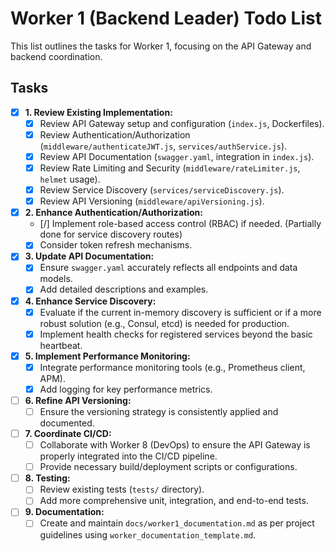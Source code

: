 # Worker 1 (Backend Leader) Todo List

This list outlines the tasks for Worker 1, focusing on the API Gateway and backend coordination.

## Tasks

- [X] **1. Review Existing Implementation:**
    - [X] Review API Gateway setup and configuration (`index.js`, Dockerfiles).
    - [X] Review Authentication/Authorization (`middleware/authenticateJWT.js`, `services/authService.js`).
    - [X] Review API Documentation (`swagger.yaml`, integration in `index.js`).
    - [X] Review Rate Limiting and Security (`middleware/rateLimiter.js`, `helmet` usage).
    - [X] Review Service Discovery (`services/serviceDiscovery.js`).
    - [X] Review API Versioning (`middleware/apiVersioning.js`).
- [X] **2. Enhance Authentication/Authorization:**
    - [/] Implement role-based access control (RBAC) if needed. (Partially done for service discovery routes)
    - [X] Consider token refresh mechanisms.
- [X] **3. Update API Documentation:**
    - [X] Ensure `swagger.yaml` accurately reflects all endpoints and data models.
    - [X] Add detailed descriptions and examples.
- [X] **4. Enhance Service Discovery:**
    - [X] Evaluate if the current in-memory discovery is sufficient or if a more robust solution (e.g., Consul, etcd) is needed for production.
    - [X] Implement health checks for registered services beyond the basic heartbeat.
- [X] **5. Implement Performance Monitoring:**
    - [X] Integrate performance monitoring tools (e.g., Prometheus client, APM).
    - [X] Add logging for key performance metrics.
- [ ] **6. Refine API Versioning:**
    - [ ] Ensure the versioning strategy is consistently applied and documented.
- [ ] **7. Coordinate CI/CD:**
    - [ ] Collaborate with Worker 8 (DevOps) to ensure the API Gateway is properly integrated into the CI/CD pipeline.
    - [ ] Provide necessary build/deployment scripts or configurations.
- [ ] **8. Testing:**
    - [ ] Review existing tests (`tests/` directory).
    - [ ] Add more comprehensive unit, integration, and end-to-end tests.
- [ ] **9. Documentation:**
    - [ ] Create and maintain `docs/worker1_documentation.md` as per project guidelines using `worker_documentation_template.md`.
